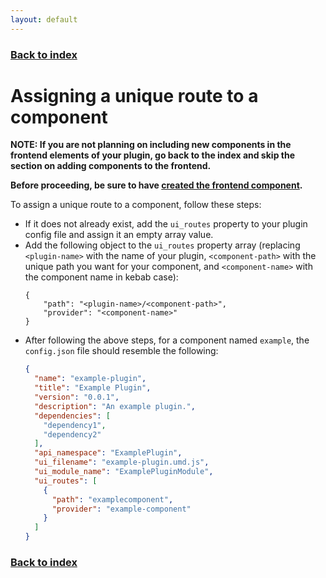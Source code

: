 ```yaml
---
layout: default
---
```


### [Back to index](./index.html)

# Assigning a unique route to a component

**NOTE: If you are not planning on including new components in the frontend elements of your plugin, go back to the 
index and skip the section on adding components to the frontend.**

**Before proceeding, be sure to have [created the frontend component](./creating-frontend-component.html).**

To assign a unique route to a component, follow these steps:
- If it does not already exist, add the `ui_routes` property to your plugin config file and assign it an empty array value.
- Add the following object to the `ui_routes` property array (replacing `<plugin-name>` with the name of your 
  plugin, `<component-path>` with the unique path you want for your component, and `<component-name>` with the component 
  name in kebab case):
  ```
  {
      "path": "<plugin-name>/<component-path>",
      "provider": "<component-name>"
  }
  ```
- After following the above steps, for a component named `example`, the `config.json` file should resemble the following:
    ```json
    {
      "name": "example-plugin",
      "title": "Example Plugin",
      "version": "0.0.1",
      "description": "An example plugin.",
      "dependencies": [
        "dependency1",
        "dependency2"
      ],
      "api_namespace": "ExamplePlugin",
      "ui_filename": "example-plugin.umd.js",
      "ui_module_name": "ExamplePluginModule",
      "ui_routes": [
        {
          "path": "examplecomponent",
          "provider": "example-component"
        }
      ]
    }
    ```

### [Back to index](./index.html)

